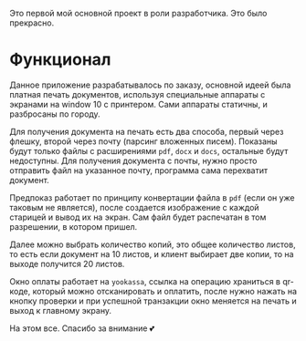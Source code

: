Это первой мой основной проект в роли разработчика. Это было прекрасно.

# Функционал
Данное приложение разрабатывалось по заказу, основной идеей была платная печать документов, используя специальные аппараты с экранами на window 10 с принтером. Сами аппараты статичны, и разбросаны по городу.

Для получения документа на печать есть два способа, первый через флешку, второй через почту (парсинг вложенных писем). Показаны будут только файлы с расширениями `pdf`, `docx` и `docs`, остальные будут недоступны. Для получения документа с почты, нужно просто отправить файл на указанное почту, программа сама перехватит документ.

Предпоказ работает по принципу конвертации файла в `pdf` (если он уже таковым не является), после создается изображение с каждой старицей и вывод их на экран. Сам файл будет распечатан в том разрешении, в котором пришел.

Далее можно выбрать количество копий, это общее количество листов, то есть если документ на 10 листов, и клиент выбирает две копии, то на выходе получится 20 листов.

Окно оплаты работает на `yookassa`, ссылка на операцию храниться в qr-коде, который можно отсканировать и оплатить, после нужно нажать на кнопку проверки и при успешной транзакции окно меняется на печать и выход к главному экрану.

На этом все. Спасибо за внимание 💕
